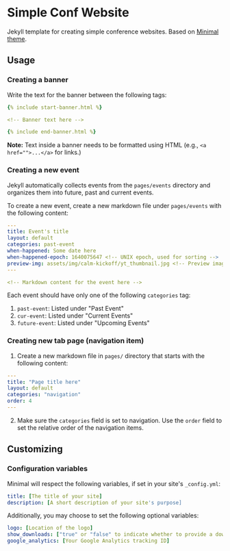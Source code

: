 # Simple Conf Website
Jekyll template for creating simple conference websites. Based on [Minimal
theme](http://pages-themes.github.io/minimal).

## Usage

### Creating a banner
Write the text for the banner between the following tags:  
```yml
{% include start-banner.html %}

<!-- Banner text here -->

{% include end-banner.html %}
```

**Note:** Text inside a banner needs to be formatted using HTML (e.g., `<a
href="">...</a>` for links.)  

### Creating a new event
Jekyll automatically collects events from the `pages/events` directory and
organizes them into future, past and current events.

To create a new event, create a new markdown file under `pages/events` with the
following content:

```yml
---
title: Event's title
layout: default
categories: past-event
when-happened: Some date here
when-happened-epoch: 1640075647 <!-- UNIX epoch, used for sorting -->
preview-img: assets/img/calm-kickoff/yt_thumbnail.jpg <!-- Preview image for events page listing -->
---

<!-- Markdown content for the event here -->
```

Each event should have only one of the following `categories` tag:  
1. `past-event`: Listed under "Past Event"  
2. `cur-event`: Listed under "Current Events"  
3. `future-event`: Listed under "Upcoming Events"  

### Creating new tab page (navigation item)
1. Create a new markdown file in `pages/` directory that starts with the
   following content:
```yml
---
title: "Page title here"
layout: default
categories: "navigation"
order: 4
---
```
   
2. Make sure the `categories` field is set to navigation. Use the `order` field
   to set the relative order of the navigation items.



## Customizing

### Configuration variables

Minimal will respect the following variables, if set in your site's `_config.yml`:

```yml
title: [The title of your site]
description: [A short description of your site's purpose]
```

Additionally, you may choose to set the following optional variables:

```yml
logo: [Location of the logo]
show_downloads: ["true" or "false" to indicate whether to provide a download URL]
google_analytics: [Your Google Analytics tracking ID]
```

